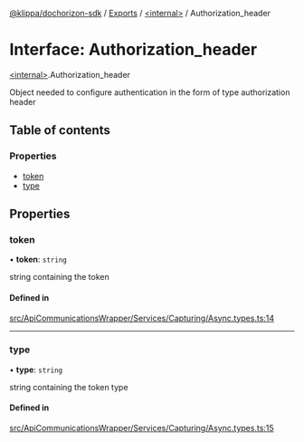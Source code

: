 [@klippa/dochorizon-sdk](../README.md) / [Exports](../modules.md) / [\<internal\>](../modules/internal_.md) / Authorization\_header

# Interface: Authorization\_header

[\<internal\>](../modules/internal_.md).Authorization_header

Object needed to configure authentication in the form of type authorization header

## Table of contents

### Properties

- [token](internal_.Authorization_header.md#token)
- [type](internal_.Authorization_header.md#type)

## Properties

### token

• **token**: `string`

string containing the token

#### Defined in

[src/ApiCommunicationsWrapper/Services/Capturing/Async.types.ts:14](https://github.com/klippa-app/js-dochorizon-sdk/blob/205a2fd/src/ApiCommunicationsWrapper/Services/Capturing/Async.types.ts#L14)

___

### type

• **type**: `string`

string containing the token type

#### Defined in

[src/ApiCommunicationsWrapper/Services/Capturing/Async.types.ts:15](https://github.com/klippa-app/js-dochorizon-sdk/blob/205a2fd/src/ApiCommunicationsWrapper/Services/Capturing/Async.types.ts#L15)
